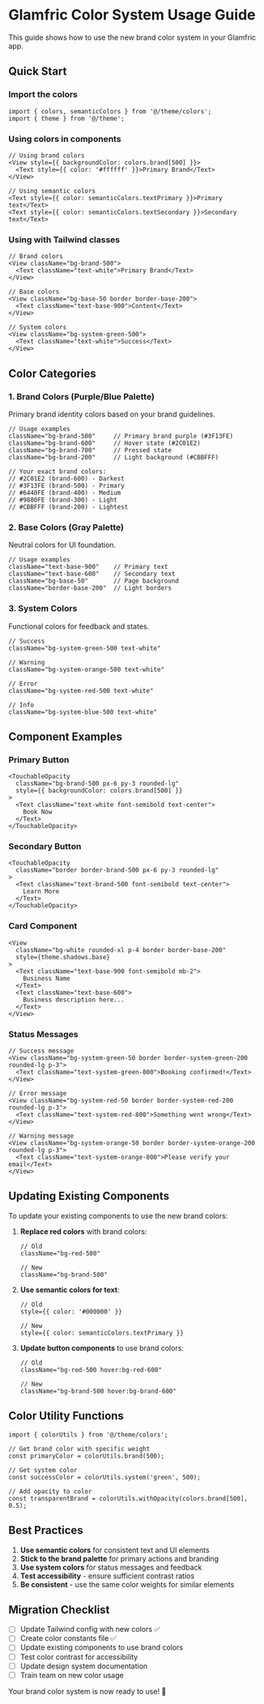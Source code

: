 # Glamfric Color System Usage Guide

This guide shows how to use the new brand color system in your Glamfric app.

## Quick Start

### Import the colors

```tsx
import { colors, semanticColors } from '@/theme/colors';
import { theme } from '@/theme';
```

### Using colors in components

```tsx
// Using brand colors
<View style={{ backgroundColor: colors.brand[500] }}>
  <Text style={{ color: '#ffffff' }}>Primary Brand</Text>
</View>

// Using semantic colors
<Text style={{ color: semanticColors.textPrimary }}>Primary text</Text>
<Text style={{ color: semanticColors.textSecondary }}>Secondary text</Text>
```

### Using with Tailwind classes

```tsx
// Brand colors
<View className="bg-brand-500">
  <Text className="text-white">Primary Brand</Text>
</View>

// Base colors
<View className="bg-base-50 border border-base-200">
  <Text className="text-base-900">Content</Text>
</View>

// System colors
<View className="bg-system-green-500">
  <Text className="text-white">Success</Text>
</View>
```

## Color Categories

### 1. Brand Colors (Purple/Blue Palette)
Primary brand identity colors based on your brand guidelines.

```tsx
// Usage examples
className="bg-brand-500"     // Primary brand purple (#3F13FE)
className="bg-brand-600"     // Hover state (#2C01E2)
className="bg-brand-700"     // Pressed state
className="bg-brand-200"     // Light background (#CBBFFF)

// Your exact brand colors:
// #2C01E2 (brand-600) - Darkest
// #3F13FE (brand-500) - Primary 
// #6440FE (brand-400) - Medium
// #9880FE (brand-300) - Light
// #CBBFFF (brand-200) - Lightest
```

### 2. Base Colors (Gray Palette)
Neutral colors for UI foundation.

```tsx
// Usage examples
className="text-base-900"    // Primary text
className="text-base-600"    // Secondary text
className="bg-base-50"       // Page background
className="border-base-200"  // Light borders
```

### 3. System Colors
Functional colors for feedback and states.

```tsx
// Success
className="bg-system-green-500 text-white"

// Warning
className="bg-system-orange-500 text-white"

// Error
className="bg-system-red-500 text-white"

// Info
className="bg-system-blue-500 text-white"
```

## Component Examples

### Primary Button

```tsx
<TouchableOpacity 
  className="bg-brand-500 px-6 py-3 rounded-lg"
  style={{ backgroundColor: colors.brand[500] }}
>
  <Text className="text-white font-semibold text-center">
    Book Now
  </Text>
</TouchableOpacity>
```

### Secondary Button

```tsx
<TouchableOpacity 
  className="border border-brand-500 px-6 py-3 rounded-lg"
>
  <Text className="text-brand-500 font-semibold text-center">
    Learn More
  </Text>
</TouchableOpacity>
```

### Card Component

```tsx
<View 
  className="bg-white rounded-xl p-4 border border-base-200"
  style={theme.shadows.base}
>
  <Text className="text-base-900 font-semibold mb-2">
    Business Name
  </Text>
  <Text className="text-base-600">
    Business description here...
  </Text>
</View>
```

### Status Messages

```tsx
// Success message
<View className="bg-system-green-50 border border-system-green-200 rounded-lg p-3">
  <Text className="text-system-green-800">Booking confirmed!</Text>
</View>

// Error message
<View className="bg-system-red-50 border border-system-red-200 rounded-lg p-3">
  <Text className="text-system-red-800">Something went wrong</Text>
</View>

// Warning message
<View className="bg-system-orange-50 border border-system-orange-200 rounded-lg p-3">
  <Text className="text-system-orange-800">Please verify your email</Text>
</View>
```

## Updating Existing Components

To update your existing components to use the new brand colors:

1. **Replace red colors** with brand colors:
   ```tsx
   // Old
   className="bg-red-500"
   
   // New
   className="bg-brand-500"
   ```

2. **Use semantic colors for text**:
   ```tsx
   // Old
   style={{ color: '#000000' }}
   
   // New
   style={{ color: semanticColors.textPrimary }}
   ```

3. **Update button components** to use brand colors:
   ```tsx
   // Old
   className="bg-red-500 hover:bg-red-600"
   
   // New
   className="bg-brand-500 hover:bg-brand-600"
   ```

## Color Utility Functions

```tsx
import { colorUtils } from '@/theme/colors';

// Get brand color with specific weight
const primaryColor = colorUtils.brand(500);

// Get system color
const successColor = colorUtils.system('green', 500);

// Add opacity to color
const transparentBrand = colorUtils.withOpacity(colors.brand[500], 0.5);
```

## Best Practices

1. **Use semantic colors** for consistent text and UI elements
2. **Stick to the brand palette** for primary actions and branding
3. **Use system colors** for status messages and feedback
4. **Test accessibility** - ensure sufficient contrast ratios
5. **Be consistent** - use the same color weights for similar elements

## Migration Checklist

- [ ] Update Tailwind config with new colors ✅
- [ ] Create color constants file ✅
- [ ] Update existing components to use brand colors
- [ ] Test color contrast for accessibility
- [ ] Update design system documentation
- [ ] Train team on new color usage

Your brand color system is now ready to use! 🎨
